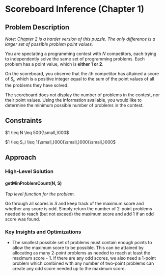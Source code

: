 # Scoreboard Inference (Chapter 1)

## Problem Description

*Note: [Chapter 2](../../Level%202/Scoreboard%20Inference%202/) is a harder version of this puzzle. The only difference is a larger set of possible problem point values.*

You are spectating a programming contest with $N$ competitors, each trying to independently solve the same set of programming problems. Each problem has a point value, which is **either 1 or 2**.

On the scoreboard, you observe that the $i\text{th}$ competitor has attained a score of $S_i$, which is a positive integer equal to the sum of the point values of all the problems they have solved.

The scoreboard does not display the number of problems in the contest, nor their point values. Using the information available, you would like to determine the minimum possible number of problems in the contest.

## Constraints

$1 \leq N \leq 500{\small,}000$

$1 \leq S_i \leq 1{\small,}000{\small,}000{\small,}000$

## Approach

### High-Level Solution

#### getMinProblemCount(N, S)

*Top level function for the problem.*

Go through all scores in $S$ and keep track of the maximum score and whether any score is odd. Simply return the number of $2$-point problems needed to reach (but not exceed) the maximum score and add $1$ if an odd score was found.

### Key Insights and Optimizations

- The smallest possible set of problems must contain enough points to allow the maximum score to be possible. This can be attained by allocating as many 2-point problems as needed to reach at least the maximum score - 1. If there are any odd scores, we also need a 1-point problem which combined with any number of two-point problems can create any odd score needed up to the maximum score.